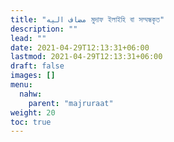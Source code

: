 ```yaml
---
title: "مضاف اليه মুদাফ ইলাইহি বা সম্মন্ধকৃত"
description: ""
lead: ""
date: 2021-04-29T12:13:31+06:00
lastmod: 2021-04-29T12:13:31+06:00
draft: false
images: []
menu: 
  nahw:
    parent: "majruraat"
weight: 20
toc: true
---
```



